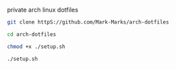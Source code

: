 private arch linux dotfiles

```bash
git clone httpS://github.com/Mark-Marks/arch-dotfiles
```
```bash
cd arch-dotfiles
```
```bash
chmod +x ./setup.sh
```
```bash
./setup.sh
```
